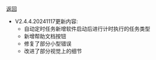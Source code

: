 [返回](../README.md)

- V2.4.4.20241117更新内容:
  - 自动定时任务新增软件启动后进行计时执行的任务类型
  - 新增帮助文档按钮
  - 修复了部分小型错误
  - 改进了部分视觉上的细节